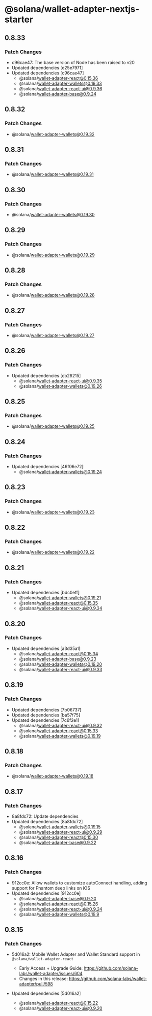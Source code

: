 # @solana/wallet-adapter-nextjs-starter

## 0.8.33

### Patch Changes

-   c96cae47: The base version of Node has been raised to v20
-   Updated dependencies [e25e7971]
-   Updated dependencies [c96cae47]
    -   @solana/wallet-adapter-react@0.15.36
    -   @solana/wallet-adapter-wallets@0.19.33
    -   @solana/wallet-adapter-react-ui@0.9.36
    -   @solana/wallet-adapter-base@0.9.24

## 0.8.32

### Patch Changes

-   @solana/wallet-adapter-wallets@0.19.32

## 0.8.31

### Patch Changes

-   @solana/wallet-adapter-wallets@0.19.31

## 0.8.30

### Patch Changes

-   @solana/wallet-adapter-wallets@0.19.30

## 0.8.29

### Patch Changes

-   @solana/wallet-adapter-wallets@0.19.29

## 0.8.28

### Patch Changes

-   @solana/wallet-adapter-wallets@0.19.28

## 0.8.27

### Patch Changes

-   @solana/wallet-adapter-wallets@0.19.27

## 0.8.26

### Patch Changes

-   Updated dependencies [cb29215]
    -   @solana/wallet-adapter-react-ui@0.9.35
    -   @solana/wallet-adapter-wallets@0.19.26

## 0.8.25

### Patch Changes

-   @solana/wallet-adapter-wallets@0.19.25

## 0.8.24

### Patch Changes

-   Updated dependencies [46f06e72]
    -   @solana/wallet-adapter-wallets@0.19.24

## 0.8.23

### Patch Changes

-   @solana/wallet-adapter-wallets@0.19.23

## 0.8.22

### Patch Changes

-   @solana/wallet-adapter-wallets@0.19.22

## 0.8.21

### Patch Changes

-   Updated dependencies [bdc0eff]
    -   @solana/wallet-adapter-wallets@0.19.21
    -   @solana/wallet-adapter-react@0.15.35
    -   @solana/wallet-adapter-react-ui@0.9.34

## 0.8.20

### Patch Changes

-   Updated dependencies [a3d35a1]
    -   @solana/wallet-adapter-react@0.15.34
    -   @solana/wallet-adapter-base@0.9.23
    -   @solana/wallet-adapter-wallets@0.19.20
    -   @solana/wallet-adapter-react-ui@0.9.33

## 0.8.19

### Patch Changes

-   Updated dependencies [7b06737]
-   Updated dependencies [ba57f75]
-   Updated dependencies [7c6f2e1]
    -   @solana/wallet-adapter-react-ui@0.9.32
    -   @solana/wallet-adapter-react@0.15.33
    -   @solana/wallet-adapter-wallets@0.19.19

## 0.8.18

### Patch Changes

-   @solana/wallet-adapter-wallets@0.19.18

## 0.8.17

### Patch Changes

-   8a8fdc72: Update dependencies
-   Updated dependencies [8a8fdc72]
    -   @solana/wallet-adapter-wallets@0.19.15
    -   @solana/wallet-adapter-react-ui@0.9.29
    -   @solana/wallet-adapter-react@0.15.30
    -   @solana/wallet-adapter-base@0.9.22

## 0.8.16

### Patch Changes

-   912cc0e: Allow wallets to customize autoConnect handling, adding support for Phantom deep links on iOS
-   Updated dependencies [912cc0e]
    -   @solana/wallet-adapter-base@0.9.20
    -   @solana/wallet-adapter-react@0.15.26
    -   @solana/wallet-adapter-react-ui@0.9.24
    -   @solana/wallet-adapter-wallets@0.19.9

## 0.8.15

### Patch Changes

-   5d016a2: Mobile Wallet Adapter and Wallet Standard support in `@solana/wallet-adapter-react`

    -   Early Access + Upgrade Guide: https://github.com/solana-labs/wallet-adapter/issues/604
    -   Changes in this release: https://github.com/solana-labs/wallet-adapter/pull/598

-   Updated dependencies [5d016a2]
    -   @solana/wallet-adapter-react@0.15.22
    -   @solana/wallet-adapter-react-ui@0.9.20
